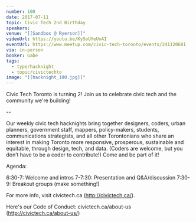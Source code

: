 ```yaml
---
number: 100
date: 2017-07-11
topic: Civic Tech 2nd Birthday
speakers:
venue: "[[Sandbox @ Ryerson]]"
videoUrl: https://youtu.be/KySoUYeUoAI
eventUrl: https://www.meetup.com/civic-tech-toronto/events/241120681
via: in-person
booker: Gabe
tags:
  - type/hacknight
  - topic/civictechto
image: "[[hacknight_100.jpg]]"
---
```


Civic Tech Toronto is turning 2! Join us to celebrate civic tech and the community we're building!

--

Our weekly civic tech hacknights bring together designers, coders, urban planners, government staff, mappers, policy-makers, students, communications strategists, and all other Torontonians who share an interest in making Toronto more responsive, prosperous, sustainable and equitable, through design, tech, and data. (Coders are welcome, but you don’t have to be a coder to contribute!) Come and be part of it!

Agenda:

6:30-7: Welcome and intros
7-7:30: Presentation and Q&A/discussion
7:30-9: Breakout groups (make something!)

For more info, visit civictech.ca (http://civictech.ca/).

Here's our Code of Conduct: civictech.ca/about-us (http://civictech.ca/about-us/)